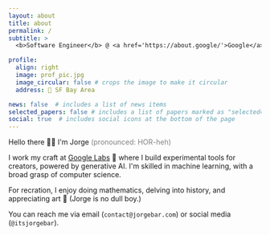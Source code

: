 ```yaml
---
layout: about
title: about
permalink: /
subtitle: > 
  <b>Software Engineer</b> @ <a href='https://about.google/'>Google</a> • <b>Previously:</b><a href='https://about.meta.com/'> Meta</a>

profile:
  align: right
  image: prof_pic.jpg
  image_circular: false # crops the image to make it circular
  address: 📍 SF Bay Area

news: false  # includes a list of news items
selected_papers: false # includes a list of papers marked as "selected={true}"
social: true  # includes social icons at the bottom of the page
---
```

Hello there 👋🏻 I'm Jorge <span style="color:grey">(pronounced: HOR-heh)</span> 

I work my craft at <a href='https://labs.google/'>Google Labs</a> 🧪 where I build experimental tools for creators, powered by generative AI. I'm skilled in machine learning, with a broad grasp of computer science.

For recration, I enjoy doing mathematics, delving into history, and appreciating art 📖 (Jorge is no dull boy.)

You can reach me via email (`contact@jorgebar.com`) or social media (`@itsjorgebar`).